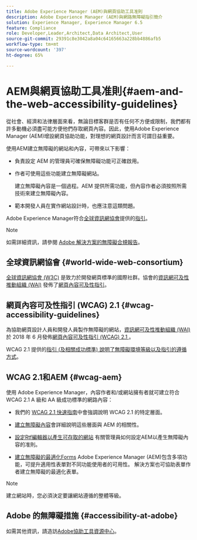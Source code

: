 ```yaml
---
title: Adobe Experience Manager (AEM)與網頁協助工具准則
description: Adobe Experience Manager (AEM)與網路無障礙指引簡介
solution: Experience Manager, Experience Manager 6.5
feature: Compliance
role: Developer,Leader,Architect,Data Architect,User
source-git-commit: 29391c8e3042a8a04c64165663a228bb4886afb5
workflow-type: tm+mt
source-wordcount: '397'
ht-degree: 65%

---
```


# AEM與網頁協助工具准則{#aem-and-the-web-accessibility-guidelines}

從社會、經濟和法律層面來看，無論目標客群是否有任何不方便或限制，我們都有許多動機必須盡可能方便他們存取網頁內容。因此，使用Adobe Experience Manager (AEM)增設網頁協助功能，對理想的網頁設計而言可謂日益重要。

使用AEM建立無障礙的網站和內容，可帶來以下影響：

* 負責設定 AEM 的管理員可確保無障礙功能可正確啟用。

* 作者可使用這些功能建立無障礙網站。

  建立無障礙內容是一個過程。AEM 提供所需功能，但內容作者必須按照所需技術來建立無障礙內容。

* 範本開發人員在實作網站設計時，也應注意這類問題。

Adobe Experience Manager符合[全球資訊網協會](#world-wide-web-consortium)提供的[指引](#wcag-accessibility-guidelines)。

>[!NOTE]
>
>如需詳細資訊，請參閱 [Adobe 解決方案的無障礙合規報告](https://www.adobe.com/accessibility/compliance.html)。

## 全球資訊網協會 {#world-wide-web-consortium}

[全球資訊網協會 (W3C)](https://www.w3.org/) 是致力於開發網頁標準的國際社群。協會的[資訊網可及性推動組織 (WAI)](https://www.w3.org/WAI/) 發佈了[網頁內容可及性指引](#wcag-accessibility-guidelines)。

## 網頁內容可及性指引 (WCAG) 2.1  {#wcag-accessibility-guidelines}

為協助網頁設計人員和開發人員製作無障礙的網站，[資訊網可及性推動組織 (WAI)](https://www.w3.org/WAI/) 於 2018 年 6 月發佈[網頁內容可及性指引 (WCAG) 2.1 ](https://www.w3.org/TR/WCAG/)。

WCAG 2.1 提供的[指引 (及相關成功標準) 說明了無障礙環境等級以及指引的遵循方式](https://www.w3.org/TR/WCAG/#conformance)。

## WCAG 2.1和AEM {#wcag-aem}

使用 Adobe Experience Manager，內容作者和/或網站擁有者就可建立符合 WCAG 2.1 A 級和 AA 級成功標準的網路內容：

* 我們的 [WCAG 2.1 快速指南](/help/managing/qg-wcag.md)中會強調說明 WCAG 2.1 的特定層面。

* [建立無障礙內容](/help/sites-authoring/creating-accessible-content.md)會詳細說明這些層面與 AEM 的相關性。

* [設定Rtf編輯器以產生可存取的網站](/help/sites-administering/rte-accessible-content.md)
有關管理員如何設定AEM以產生無障礙內容的准則。

* [建立無障礙的最適化Forms](/help/forms/using/creating-accessible-adaptive-forms.md)
Adobe Experience Manager (AEM)包含多項功能，可提升適用性表單對不同功能使用者的可用性。 解決方案也可協助表單作者建立無障礙的最適化表單。

>[!NOTE]
>
>建立網站時，您必須決定要讓網站遵循的整體等級。

## Adobe 的無障礙措施 {#accessibility-at-adobe}

如需其他資訊，請造訪[Adobe協助工具資源中心](https://www.adobe.com/accessibility/)。
